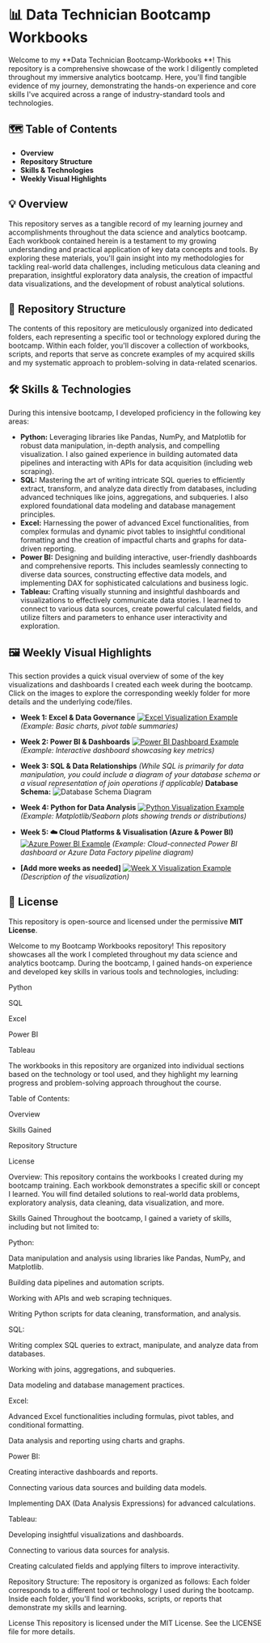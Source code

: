 
#  📊 Data Technician Bootcamp Workbooks 


Welcome to my **Data Technician Bootcamp-Workbooks **!  This repository is a comprehensive showcase of the work I diligently completed throughout my immersive analytics bootcamp. Here, you'll find tangible evidence of my journey, demonstrating the hands-on experience and core skills I've acquired across a range of industry-standard tools and technologies.


## 🗺️ Table of Contents

* **Overview**
* **Repository Structure**
* **Skills & Technologies**
* **Weekly Visual Highlights**



## 💡 Overview

This repository serves as a tangible record of my learning journey and accomplishments throughout the data science and analytics bootcamp. Each workbook contained herein is a testament to my growing understanding and practical application of key data concepts and tools. By exploring these materials, you'll gain insight into my methodologies for tackling real-world data challenges, including meticulous data cleaning and preparation, insightful exploratory data analysis, the creation of impactful data visualizations, and the development of robust analytical solutions.



## 📂 Repository Structure

The contents of this repository are meticulously organized into dedicated folders, each representing a specific tool or technology explored during the bootcamp. Within each folder, you'll discover a collection of workbooks, scripts, and reports that serve as concrete examples of my acquired skills and my systematic approach to problem-solving in data-related scenarios.




## 🛠️ Skills & Technologies

During this intensive bootcamp, I developed proficiency in the following key areas:

*  **Python:** Leveraging libraries like Pandas, NumPy, and Matplotlib for robust data manipulation, in-depth analysis, and compelling visualization. I also gained experience in building automated data pipelines and interacting with APIs for data acquisition (including web scraping).
* **SQL:** Mastering the art of writing intricate SQL queries to efficiently extract, transform, and analyze data directly from databases, including advanced techniques like joins, aggregations, and subqueries. I also explored foundational data modeling and database management principles.
* **Excel:** Harnessing the power of advanced Excel functionalities, from complex formulas and dynamic pivot tables to insightful conditional formatting and the creation of impactful charts and graphs for data-driven reporting.
* **Power BI:** Designing and building interactive, user-friendly dashboards and comprehensive reports. This includes seamlessly connecting to diverse data sources, constructing effective data models, and implementing DAX for sophisticated calculations and business logic.
* **Tableau:** Crafting visually stunning and insightful dashboards and visualizations to effectively communicate data stories. I learned to connect to various data sources, create powerful calculated fields, and utilize filters and parameters to enhance user interactivity and exploration.



## 🖼️ Weekly Visual Highlights

This section provides a quick visual overview of some of the key visualizations and dashboards I created each week during the bootcamp. Click on the images to explore the corresponding weekly folder for more details and the underlying code/files.

* **Week 1: Excel & Data Governance**
    [![Excel Visualization Example](path/to/your/week1/excel_visualization_thumbnail.png)](week1/)
    *(Example: Basic charts, pivot table summaries)*

* **Week 2: Power BI & Dashboards**
    [![Power BI Dashboard Example](path/to/your/week2/powerbi_dashboard_thumbnail.png)](week2/)
    *(Example: Interactive dashboard showcasing key metrics)*

* **Week 3: SQL & Data Relationships**
    *(While SQL is primarily for data manipulation, you could include a diagram of your database schema or a visual representation of join operations if applicable)*
    **Database Schema:**
    ![Database Schema Diagram](path/to/your/week3/database_schema.png)

* **Week 4: Python for Data Analysis**
    [![Python Visualization Example](path/to/your/week4/python_visualization_thumbnail.png)](week4/)
    *(Example: Matplotlib/Seaborn plots showing trends or distributions)*

* **Week 5: ☁️ Cloud Platforms & Visualisation (Azure & Power BI)**
    [![Azure Power BI Example](path/to/your/week5/azure_powerbi_thumbnail.png)](week5/)
    *(Example: Cloud-connected Power BI dashboard or Azure Data Factory pipeline diagram)*

* **[Add more weeks as needed]**
    [![Week X Visualization Example](path/to/your/weekX/thumbnail.png)](weekX/)
    *(Description of the visualization)*





## 📄 License

This repository is open-source and licensed under the permissive **MIT License**. 






Welcome to my Bootcamp Workbooks repository! This repository showcases all the work I completed throughout my data science and analytics bootcamp. During the bootcamp, I gained hands-on experience and developed key skills in various tools and technologies, including:

Python

SQL

Excel

Power BI

Tableau

The workbooks in this repository are organized into individual sections based on the technology or tool used, and they highlight my learning progress and problem-solving approach throughout the course.

Table of Contents:

Overview

Skills Gained

Repository Structure

License

Overview:
This repository contains the workbooks I created during my bootcamp training. Each workbook demonstrates a specific skill or concept I learned. You will find detailed solutions to real-world data problems, exploratory analysis, data cleaning, data visualization, and more.

Skills Gained
Throughout the bootcamp, I gained a variety of skills, including but not limited to:

Python:

Data manipulation and analysis using libraries like Pandas, NumPy, and Matplotlib.

Building data pipelines and automation scripts.

Working with APIs and web scraping techniques.

Writing Python scripts for data cleaning, transformation, and analysis.

SQL:

Writing complex SQL queries to extract, manipulate, and analyze data from databases.

Working with joins, aggregations, and subqueries.

Data modeling and database management practices.

Excel:

Advanced Excel functionalities including formulas, pivot tables, and conditional formatting.

Data analysis and reporting using charts and graphs.

Power BI:

Creating interactive dashboards and reports.

Connecting various data sources and building data models.

Implementing DAX (Data Analysis Expressions) for advanced calculations.

Tableau:

Developing insightful visualizations and dashboards.

Connecting to various data sources for analysis.

Creating calculated fields and applying filters to improve interactivity.





Repository Structure:
The repository is organized as follows:
Each folder corresponds to a different tool or technology I used during the bootcamp. Inside each folder, you'll find workbooks, scripts, or reports that demonstrate my skills and learning.




License
This repository is licensed under the MIT License. See the LICENSE file for more details.

